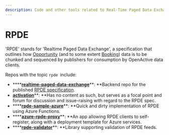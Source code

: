 ```yaml
---
description: Code and other tools related to Real-Time Paged Data Exchange.
---
```


# RPDE

'RPDE' stands for 'Realtime Paged Data Exchange', a specification that outlines how [Opportunity](https://www.openactive.io/modelling-opportunity-data/) (and to some extent [Booking](https://www.openactive.io/open-booking-api/EditorsDraft/)) data is to be chunked and sequenced by publishers for consumption by OpenActive data clients.  

Repos with the topic `rpde `include:

* ****[**realtime-paged-data-exchange**](https://github.com/openactive/realtime-paged-data-exchange)**: **Backend repo for the published [RPDE specification](https://www.w3.org/2017/08/realtime-paged-data-exchange/).
* [**activation**](https://github.com/openactive/activation)**: **Has no content as such, but serves as a focal point and forum for discussion and issue-raising with regard to the RPDE spec. 
* ****[**rpde-sample-azure**](https://github.com/openactive/rpde-sample-azure)**: **Quick and dirty implementation of RPDE using Azure Functions.
* ****[**azure-rpde-proxy**](https://github.com/openactive/azure-rpde-proxy)**: **An app allowing RPDE clients to self-register, along with a deployment template for Azure services. 
* ****[**rpde-validator**](https://github.com/openactive/rpde-validator)**: **Library supporting validation of RPDE feeds.
